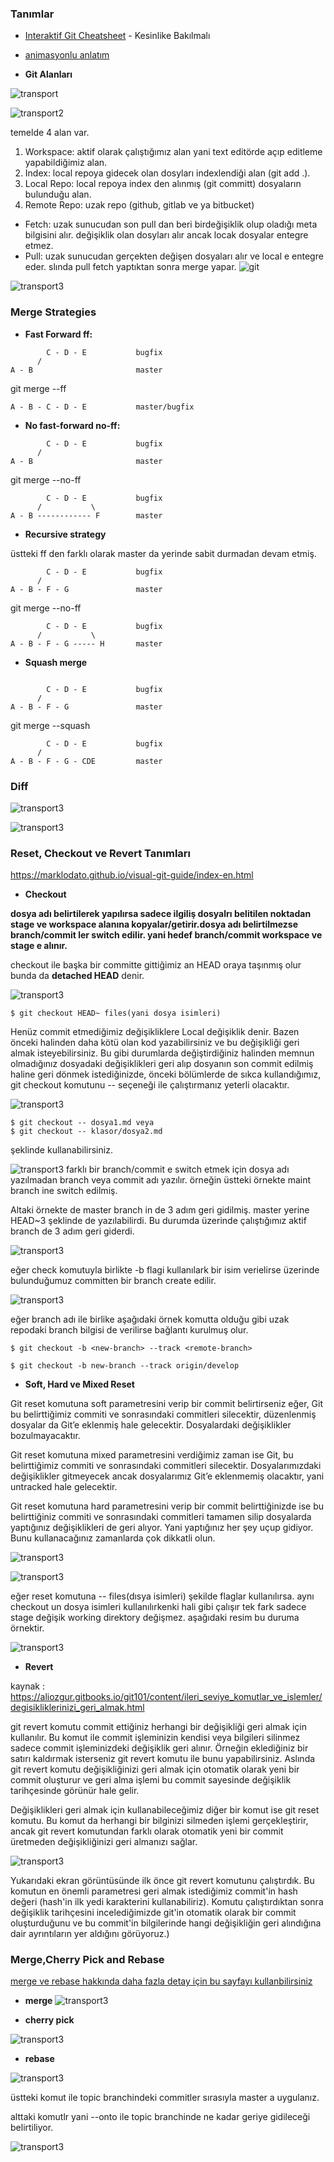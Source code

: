 ### Tanımlar


- [Interaktif Git Cheatsheet](http://ndpsoftware.com/git-cheatsheet.html) - Kesinlike Bakılmalı
- [animasyonlu anlatım](http://onlywei.github.io/explain-git-with-d3/#commit)

- **Git Alanları**

![transport](files/git-transport.png)

![transport2](files/git-transport2.png)


temelde 4 alan var.
1. Workspace: aktif olarak çalıştığımız alan yani text editörde açıp editleme yapabildiğimiz alan.
2. Index: local repoya gidecek olan dosyları indexlendiği alan (git add .).
3. Local Repo: local repoya index den alınmış (git committ) dosyaların bulunduğu alan.
4. Remote Repo: uzak repo (github, gitlab ve ya bitbucket)


- Fetch: uzak sunucudan son pull dan beri birdeğişiklik olup oladığı meta bilgisini alır. değişiklik olan dosyları alır ancak locak dosyalar entegre etmez.
- Pull: uzak sunucudan gerçekten değişen dosyaları alır ve local e entegre eder. slında pull fetch yaptıktan sonra merge yapar.
![git](files/git.png)



![transport3](files/git-transport3.png)



### Merge Strategies


- **Fast Forward ff:** 


```        
        C - D - E           bugfix
      /
A - B                       master

```

git merge --ff

```
A - B - C - D - E           master/bugfix
```

- **No fast-forward no-ff:**


```        
        C - D - E           bugfix
      /
A - B                       master

```

git merge --no-ff

```
        C - D - E           bugfix
      /           \
A - B ------------ F        master

```


- **Recursive strategy**

üstteki ff den farklı olarak master da yerinde sabit durmadan devam etmiş.

```
        C - D - E           bugfix
      /
A - B - F - G               master

```

git merge --no-ff

```
        C - D - E           bugfix
      /           \
A - B - F - G ----- H       master

```

- **Squash merge**

```

        C - D - E           bugfix
      /
A - B - F - G               master

```
git merge --squash

```
        C - D - E           bugfix
      /
A - B - F - G - CDE         master
```
### Diff

![transport3](files/conventions.png)

![transport3](files/diff.png)



### Reset, Checkout ve Revert Tanımları

https://marklodato.github.io/visual-git-guide/index-en.html



- **Checkout**

**dosya adı belirtilerek yapılırsa sadece ilgiliş dosyalrı belitilen noktadan stage ve workspace alanına kopyalar/getirir.dosya adı belirtilmezse branch/commit ler switch edilir. yani hedef branch/commit workspace ve stage e alınır.** 

checkout ile başka bir committe gittiğimiz an HEAD oraya taşınmış olur bunda da **detached HEAD** denir.


![transport3](files/conventions.png)

```
$ git checkout HEAD~ files(yani dosya isimleri)  
```
Henüz commit etmediğimiz değişikliklere Local değişiklik denir. Bazen önceki halinden daha kötü olan kod yazabilirsiniz ve bu değişikliği geri almak isteyebilirsiniz. Bu gibi durumlarda değiştirdiğiniz halinden memnun olmadığınız dosyadaki değişiklikleri geri alıp dosyanın son commit edilmiş haline geri dönmek istediğinizde, önceki bölümlerde de sıkca kullandığımız, git checkout komutunu -- seçeneği ile çalıştırmanız yeterli olacaktır.

![transport3](files/checkout.png)

```
$ git checkout -- dosya1.md veya
$ git checkout -- klasor/dosya2.md 
```
şeklinde kullanabilirsiniz.




![transport3](files/checkout2.png)
farklı bir branch/commit e switch etmek için dosya adı yazılmadan branch veya commit adı yazılır. örneğin üstteki örnekte maint branch ine switch edilmiş.

Altaki örnekte de master branch in de 3 adım geri gidilmiş. master yerine HEAD~3 şeklinde de yazılabilirdi. Bu durumda üzerinde çalıştığımız aktif branch de 3 adım geri giderdi.

![transport3](files/checkout3.png)


eğer check komutuyla birlikte -b flagi kullanılark bir isim verielirse üzerinde bulunduğumuz committen bir branch create edilir.

![transport3](files/checkout4.png)

eğer branch adı ile birlike aşağıdaki örnek komutta olduğu gibi uzak repodaki branch bilgisi de verilirse bağlantı kurulmuş olur.

```
$ git checkout -b <new-branch> --track <remote-branch>

$ git checkout -b new-branch --track origin/develop

```

- **Soft, Hard ve Mixed Reset**

Git reset komutuna soft parametresini verip bir commit belirtirseniz eğer, Git bu belirttiğimiz commiti ve sonrasındaki commitleri silecektir, düzenlenmiş dosyalar da Git’e eklenmiş hale gelecektir. Dosyalardaki değişiklikler bozulmayacaktır.

Git reset komutuna mixed parametresini verdiğimiz zaman ise Git, bu belirttiğimiz commiti ve sonrasındaki commitleri silecektir. Dosyalarımızdaki değişiklikler gitmeyecek ancak dosyalarımız Git’e eklenmemiş olacaktır, yani untracked hale gelecektir.

Git reset komutuna hard parametresini verip bir commit belirttiğinizde ise bu belirttiğiniz commiti ve sonrasındaki commitleri tamamen silip dosyalarda yaptığınız değişiklikleri de geri alıyor. Yani yaptığınız her şey uçup gidiyor. Bunu kullanacağınız zamanlarda çok dikkatli olun.

![transport3](files/reset.png)


![transport3](files/reset2.png)



eğer reset komutuna -- files(dısya isimleri) şekilde flaglar kullanılırsa. aynı checkout un dosya isimleri kullanılırkenki hali gibi çalışır tek fark sadece stage değişik working direktory değişmez. aşağıdaki resim bu duruma örnektir.

![transport3](files/reset3.png)

- **Revert**

kaynak : https://aliozgur.gitbooks.io/git101/content/ileri_seviye_komutlar_ve_islemler/degisikliklerinizi_geri_almak.html

git revert komutu commit ettiğiniz herhangi bir değişikliği geri almak için kullanılır. Bu komut ile commit işleminizin kendisi veya bilgileri silinmez sadece commit işleminizdeki değişiklik geri alınır. Örneğin eklediğiniz bir satırı kaldırmak isterseniz git revert komutu ile bunu yapabilirsiniz. Aslında git revert komutu değişikliğinizi geri almak için otomatik olarak yeni bir commit oluşturur ve geri alma işlemi bu commit sayesinde değişiklik tarihçesinde görünür hale gelir.

Değişiklikleri geri almak için kullanabileceğimiz diğer bir komut ise git reset komutu. Bu komut da herhangi bir bilginizi silmeden işlemi gerçekleştirir, ancak git revert komutundan farklı olarak otomatik yeni bir commit üretmeden değişikliğinizi geri almanızı sağlar.

![transport3](files/revert.jpg)

Yukarıdaki ekran görüntüsünde ilk önce git revert komutunu çalıştırdık. Bu komutun en önemli parametresi geri almak istediğimiz commit'in hash değeri (hash'in ilk yedi karakterini kullanabiliriz). Komutu çalıştırdıktan sonra değişiklik tarihçesini incelediğimizde git'in otomatik olarak bir commit oluşturduğunu ve bu commit'in bilgilerinde hangi değişikliğin geri alındığına dair ayrıntıların yer aldığını görüyoruz.)

### Merge,Cherry Pick and Rebase

[merge ve rebase hakkında daha fazla detay için bu sayfayı kullanbilirsiniz](merge_rebase.md)

- **merge**
![transport3](files/merge2.png)

- **cherry pick**

![transport3](files/cherry_pick.png)

- **rebase**

![transport3](files/rebase.png)

üstteki komut ile topic branchindeki commitler sırasıyla master a uygulanız.

alttaki komutlr yani --onto ile topic branchinde ne kadar geriye gidileceği belirtiliyor.

![transport3](files/rebase2.png)

